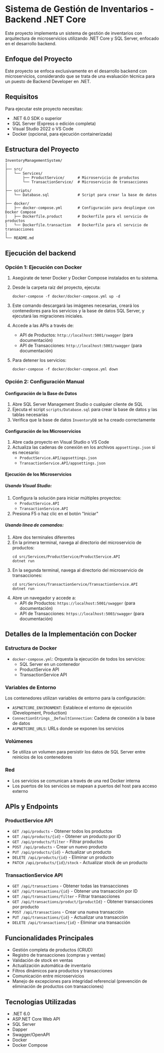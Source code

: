 # Sistema de Gestión de Inventarios - Backend .NET Core

Este proyecto implementa un sistema de gestión de inventarios con arquitectura de microservicios utilizando .NET Core y SQL Server, enfocado en el desarrollo backend.

## Enfoque del Proyecto

Este proyecto se enfoca exclusivamente en el desarrollo backend con microservicios, considerando que se trata de una evaluación técnica para un puesto de Backend Developer en .NET.

## Requisitos

Para ejecutar este proyecto necesitas:
- .NET 6.0 SDK o superior
- SQL Server (Express o edición completa)
- Visual Studio 2022 o VS Code
- Docker (opcional, para ejecución containerizada)

## Estructura del Proyecto

```
InventoryManagementSystem/
│
├── src/
│   └── Services/
│       ├── ProductService/      # Microservicio de productos
│       └── TransactionService/  # Microservicio de transacciones
│
├── scripts/
│   └── Database.sql             # Script para crear la base de datos
│
├── docker/
│   ├── docker-compose.yml       # Configuración para despliegue con Docker Compose
│   ├── Dockerfile.product       # Dockerfile para el servicio de productos
│   └── Dockerfile.transaction   # Dockerfile para el servicio de transacciones
│
└── README.md
```

## Ejecución del backend

### Opción 1: Ejecución con Docker

1. Asegúrate de tener Docker y Docker Compose instalados en tu sistema.

2. Desde la carpeta raíz del proyecto, ejecuta:
   ```
   docker-compose -f docker/docker-compose.yml up -d
   ```

3. Este comando descargará las imágenes necesarias, creará los contenedores para los servicios y la base de datos SQL Server, y ejecutará las migraciones iniciales.

4. Accede a las APIs a través de:
   - API de Productos: `http://localhost:5001/swagger` (para documentación)
   - API de Transacciones: `http://localhost:5003/swagger` (para documentación)

5. Para detener los servicios:
   ```
   docker-compose -f docker/docker-compose.yml down
   ```

### Opción 2: Configuración Manual

#### Configuración de la Base de Datos
1. Abre SQL Server Management Studio o cualquier cliente de SQL
2. Ejecuta el script `scripts/Database.sql` para crear la base de datos y las tablas necesarias
3. Verifica que la base de datos `InventoryDB` se ha creado correctamente

#### Configuración de los Microservicios
1. Abre cada proyecto en Visual Studio o VS Code
2. Actualiza las cadenas de conexión en los archivos `appsettings.json` si es necesario:
   - `ProductService.API/appsettings.json`
   - `TransactionService.API/appsettings.json`

#### Ejecución de los Microservicios
##### Usando Visual Studio:
1. Configura la solución para iniciar múltiples proyectos:
   - `ProductService.API`
   - `TransactionService.API`
2. Presiona F5 o haz clic en el botón "Iniciar"

##### Usando línea de comandos:
1. Abre dos terminales diferentes
2. En la primera terminal, navega al directorio del microservicio de productos:
   ```
   cd src/Services/ProductService/ProductService.API
   dotnet run
   ```
3. En la segunda terminal, navega al directorio del microservicio de transacciones:
   ```
   cd src/Services/TransactionService/TransactionService.API
   dotnet run
   ```
4. Abre un navegador y accede a:
   - API de Productos: `https://localhost:5001/swagger` (para documentación)
   - API de Transacciones: `https://localhost:5003/swagger` (para documentación)

## Detalles de la Implementación con Docker

### Estructura de Docker
- `docker-compose.yml`: Orquesta la ejecución de todos los servicios:
  - SQL Server en un contenedor
  - ProductService API
  - TransactionService API

### Variables de Entorno
Los contenedores utilizan variables de entorno para la configuración:
- `ASPNETCORE_ENVIRONMENT`: Establece el entorno de ejecución (Development, Production)
- `ConnectionStrings__DefaultConnection`: Cadena de conexión a la base de datos
- `ASPNETCORE_URLS`: URLs donde se exponen los servicios

### Volúmenes
- Se utiliza un volumen para persistir los datos de SQL Server entre reinicios de los contenedores

### Red
- Los servicios se comunican a través de una red Docker interna
- Los puertos de los servicios se mapean a puertos del host para acceso externo

## APIs y Endpoints

### ProductService API
- `GET /api/products` - Obtener todos los productos
- `GET /api/products/{id}` - Obtener un producto por ID
- `GET /api/products/filter` - Filtrar productos
- `POST /api/products` - Crear un nuevo producto
- `PUT /api/products/{id}` - Actualizar un producto
- `DELETE /api/products/{id}` - Eliminar un producto
- `PATCH /api/products/{id}/stock` - Actualizar stock de un producto

### TransactionService API
- `GET /api/transactions` - Obtener todas las transacciones
- `GET /api/transactions/{id}` - Obtener una transacción por ID
- `GET /api/transactions/filter` - Filtrar transacciones
- `GET /api/transactions/product/{productId}` - Obtener transacciones por producto
- `POST /api/transactions` - Crear una nueva transacción
- `PUT /api/transactions/{id}` - Actualizar una transacción
- `DELETE /api/transactions/{id}` - Eliminar una transacción

## Funcionalidades Principales
- Gestión completa de productos (CRUD)
- Registro de transacciones (compras y ventas)
- Validación de stock en ventas
- Actualización automática de inventario
- Filtros dinámicos para productos y transacciones
- Comunicación entre microservicios
- Manejo de excepciones para integridad referencial (prevención de eliminación de productos con transacciones)

## Tecnologías Utilizadas
- .NET 6.0
- ASP.NET Core Web API
- SQL Server
- Dapper
- Swagger/OpenAPI
- Docker
- Docker Compose

